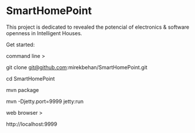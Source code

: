 SmartHomePoint
==============
This project is dedicated to revealed the potencial of electronics
& software openness in Intelligent Houses.

Get started:

command line >

git clone git@github.com:mirekbehan/SmartHomePoint.git

cd SmartHomePoint

mvn package

mvn -Djetty.port=9999 jetty:run

web browser >

http://localhost:9999
